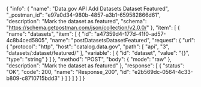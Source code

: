 {
  "info": {
    "name": "Data.gov API Add Datasets Dataset Featured",
    "_postman_id": "e97a0d34-980b-4857-a3b1-659582866d61",
    "description": "Mark the dataset as featured",
    "schema": "https://schema.getpostman.com/json/collection/v2.0.0/"
  },
  "item": [
    {
      "name": "datasets",
      "item": [
        {
          "id": "a47359d4-177d-41f0-ad57-4c8b4ced5805",
          "name": "postDatasetsDatasetFeatured",
          "request": {
            "url": {
              "protocol": "http",
              "host": "catalog.data.gov",
              "path": [
                "api",
                "3",
                "datasets/:dataset/featured/"
              ],
              "variable": [
                {
                  "id": "dataset",
                  "value": "{}",
                  "type": "string"
                }
              ]
            },
            "method": "POST",
            "body": {
              "mode": "raw"
            },
            "description": "Mark the dataset as featured"
          },
          "response": [
            {
              "status": "OK",
              "code": 200,
              "name": "Response_200",
              "id": "e2b569dc-0564-4c33-b809-c8710715bdd3"
            }
          ]
        }
      ]
    }
  ]
}